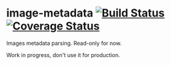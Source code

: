 # image-metadata [![Build Status](https://travis-ci.org/ludow/image-metadata.png)](https://travis-ci.org/ludow/image-metadata) [![Coverage Status](https://coveralls.io/repos/ludow/image-metadata/badge.png)](https://coveralls.io/r/ludow/image-metadata)

Images metadata parsing. Read-only for now.

Work in progress, don't use it for production.